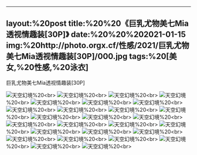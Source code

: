 ﻿---
layout:%20post
title:%20%20《巨乳尤物美七Mia透视情趣装[30P]》
date:%20%20%202021-01-15
img:%20http://photo.orgx.cf/性感/2021/巨乳尤物美七Mia透视情趣装[30P]/000.jpg
tags:%20[美女,%20性感,%20泳衣]
---

巨乳尤物美七Mia透视情趣装[30P]



![天空幻境](http://photo.orgx.cf/性感/2021/巨乳尤物美七Mia透视情趣装[30P]/001.jpg%20''天空幻境'')%20<br>
![天空幻境](http://photo.orgx.cf/性感/2021/巨乳尤物美七Mia透视情趣装[30P]/002.jpg%20''天空幻境'')%20<br>
![天空幻境](http://photo.orgx.cf/性感/2021/巨乳尤物美七Mia透视情趣装[30P]/003.jpg%20''天空幻境'')%20<br>
![天空幻境](http://photo.orgx.cf/性感/2021/巨乳尤物美七Mia透视情趣装[30P]/004.jpg%20''天空幻境'')%20<br>
![天空幻境](http://photo.orgx.cf/性感/2021/巨乳尤物美七Mia透视情趣装[30P]/005.jpg%20''天空幻境'')%20<br>
![天空幻境](http://photo.orgx.cf/性感/2021/巨乳尤物美七Mia透视情趣装[30P]/006.jpg%20''天空幻境'')%20<br>
![天空幻境](http://photo.orgx.cf/性感/2021/巨乳尤物美七Mia透视情趣装[30P]/007.jpg%20''天空幻境'')%20<br>
![天空幻境](http://photo.orgx.cf/性感/2021/巨乳尤物美七Mia透视情趣装[30P]/008.jpg%20''天空幻境'')%20<br>
![天空幻境](http://photo.orgx.cf/性感/2021/巨乳尤物美七Mia透视情趣装[30P]/009.jpg%20''天空幻境'')%20<br>
![天空幻境](http://photo.orgx.cf/性感/2021/巨乳尤物美七Mia透视情趣装[30P]/010.jpg%20''天空幻境'')%20<br>
![天空幻境](http://photo.orgx.cf/性感/2021/巨乳尤物美七Mia透视情趣装[30P]/011.jpg%20''天空幻境'')%20<br>
![天空幻境](http://photo.orgx.cf/性感/2021/巨乳尤物美七Mia透视情趣装[30P]/012.jpg%20''天空幻境'')%20<br>
![天空幻境](http://photo.orgx.cf/性感/2021/巨乳尤物美七Mia透视情趣装[30P]/013.jpg%20''天空幻境'')%20<br>
![天空幻境](http://photo.orgx.cf/性感/2021/巨乳尤物美七Mia透视情趣装[30P]/014.jpg%20''天空幻境'')%20<br>
![天空幻境](http://photo.orgx.cf/性感/2021/巨乳尤物美七Mia透视情趣装[30P]/015.jpg%20''天空幻境'')%20<br>
![天空幻境](http://photo.orgx.cf/性感/2021/巨乳尤物美七Mia透视情趣装[30P]/016.jpg%20''天空幻境'')%20<br>
![天空幻境](http://photo.orgx.cf/性感/2021/巨乳尤物美七Mia透视情趣装[30P]/017.jpg%20''天空幻境'')%20<br>
![天空幻境](http://photo.orgx.cf/性感/2021/巨乳尤物美七Mia透视情趣装[30P]/018.jpg%20''天空幻境'')%20<br>
![天空幻境](http://photo.orgx.cf/性感/2021/巨乳尤物美七Mia透视情趣装[30P]/019.jpg%20''天空幻境'')%20<br>
![天空幻境](http://photo.orgx.cf/性感/2021/巨乳尤物美七Mia透视情趣装[30P]/020.jpg%20''天空幻境'')%20<br>
![天空幻境](http://photo.orgx.cf/性感/2021/巨乳尤物美七Mia透视情趣装[30P]/021.jpg%20''天空幻境'')%20<br>
![天空幻境](http://photo.orgx.cf/性感/2021/巨乳尤物美七Mia透视情趣装[30P]/022.jpg%20''天空幻境'')%20<br>
![天空幻境](http://photo.orgx.cf/性感/2021/巨乳尤物美七Mia透视情趣装[30P]/023.jpg%20''天空幻境'')%20<br>
![天空幻境](http://photo.orgx.cf/性感/2021/巨乳尤物美七Mia透视情趣装[30P]/024.jpg%20''天空幻境'')%20<br>
![天空幻境](http://photo.orgx.cf/性感/2021/巨乳尤物美七Mia透视情趣装[30P]/025.jpg%20''天空幻境'')%20<br>
![天空幻境](http://photo.orgx.cf/性感/2021/巨乳尤物美七Mia透视情趣装[30P]/026.jpg%20''天空幻境'')%20<br>
![天空幻境](http://photo.orgx.cf/性感/2021/巨乳尤物美七Mia透视情趣装[30P]/027.jpg%20''天空幻境'')%20<br>